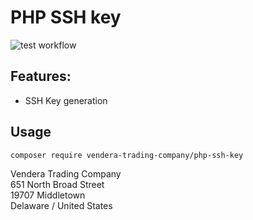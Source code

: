 # PHP SSH key

![test workflow](https://github.com/vendera-trading-company/php-ssh-key/actions/workflows/test.yml/badge.svg)

## Features:

- SSH Key generation

## Usage

```
composer require vendera-trading-company/php-ssh-key
```

Vendera Trading Company<br>
651 North Broad Street<br>
19707 Middletown<br>
Delaware / United States
